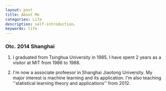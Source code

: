 ```yaml
---
layout: post
title: About Me
categories: Life
description: self-introduction。
keywords: life
---
```


### Otc. 2014 Shanghai

1. I graduated from Tsinghua University in 1985. I have spent 2 years as a visitor at MIT from 1986 to 1988.

2. I'm now a associate profeesor in Shanghai Jiaotong University. My major interest is machine learning and its application. I'm also teaching ''statistical learning theory and applications'' from 2012.

